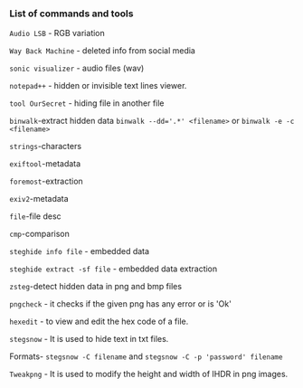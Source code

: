 ### List of commands and tools

`Audio LSB` - RGB variation

`Way Back Machine` - deleted info from social media

`sonic visualizer` - audio files (wav)

`notepad++` - hidden or invisible text lines viewer.

`tool OurSecret` - hiding file in another file

`binwalk`-extract hidden data `binwalk --dd='.*' <filename>` or `binwalk -e -c <filename>`

`strings`-characters

`exiftool`-metadata

`foremost`-extraction

`exiv2`-metadata

`file`-file desc

`cmp`-comparison

`steghide info file` - embedded data  

`steghide extract -sf file` - embedded data extraction  

`zsteg`-detect hidden data in png and bmp files  

`pngcheck` - it checks if the given png has any error or is 'Ok'  

`hexedit` - to view and edit the hex code of a file.  

`stegsnow` - It is used to hide text in txt files.  

Formats- `stegsnow -C filename` and `stegsnow -C -p 'password' filename`  

`Tweakpng` - It is used to modify the height and width of IHDR in png images.
 





